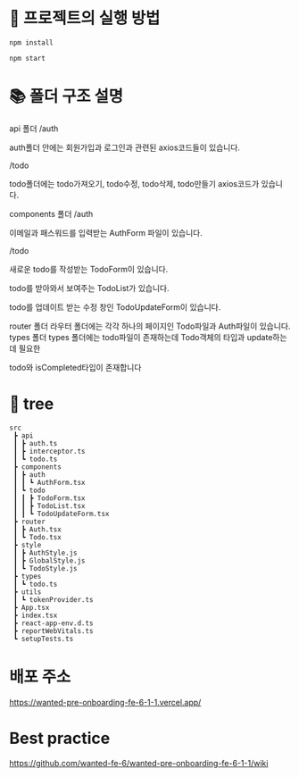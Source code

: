 # 🚀 프로젝트의 실행 방법

```
npm install

npm start
```

# 📚 폴더 구조 설명
api 폴더
/auth

auth폴더 안에는 회원가입과 로그인과 관련된 axios코드들이 있습니다.

/todo

todo폴더에는 todo가져오기, todo수정, todo삭제, todo만들기 axios코드가 있습니다.

components 폴더
/auth

이메일과 패스워드를 입력받는 AuthForm 파일이 있습니다.

/todo

새로운 todo를 작성받는 TodoForm이 있습니다.

todo를 받아와서 보여주는 TodoList가 있습니다.

todo를 업데이트 받는 수정 창인 TodoUpdateForm이 있습니다.

router 폴더
라우터 폴더에는 각각 하나의 페이지인 Todo파일과 Auth파일이 있습니다.
types 폴더
types 폴더에는 todo파일이 존재하는데 Todo객체의 타입과 update하는데 필요한

todo와 isCompleted타입이 존재합니다

# 🎄 tree

```
src
 ┣ api
 ┃ ┣ auth.ts
 ┃ ┣ interceptor.ts
 ┃ ┗ todo.ts
 ┣ components
 ┃ ┣ auth
 ┃ ┃ ┗ AuthForm.tsx
 ┃ ┗ todo
 ┃ ┃ ┣ TodoForm.tsx
 ┃ ┃ ┣ TodoList.tsx
 ┃ ┃ ┗ TodoUpdateForm.tsx
 ┣ router
 ┃ ┣ Auth.tsx
 ┃ ┗ Todo.tsx
 ┣ style
 ┃ ┣ AuthStyle.js
 ┃ ┣ GlobalStyle.js
 ┃ ┗ TodoStyle.js
 ┣ types
 ┃ ┗ todo.ts
 ┣ utils
 ┃ ┗ tokenProvider.ts
 ┣ App.tsx
 ┣ index.tsx
 ┣ react-app-env.d.ts
 ┣ reportWebVitals.ts
 ┗ setupTests.ts
```

# 배포 주소

https://wanted-pre-onboarding-fe-6-1-1.vercel.app/

# Best practice

https://github.com/wanted-fe-6/wanted-pre-onboarding-fe-6-1-1/wiki
